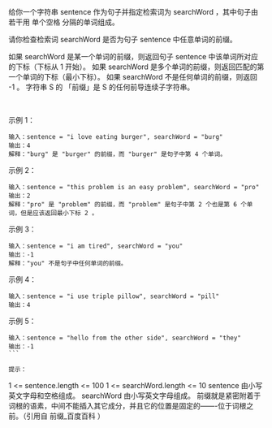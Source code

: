 给你一个字符串 sentence 作为句子并指定检索词为 searchWord ，其中句子由若干用 单个空格 分隔的单词组成。

请你检查检索词 searchWord 是否为句子 sentence 中任意单词的前缀。

如果 searchWord 是某一个单词的前缀，则返回句子 sentence 中该单词所对应的下标（下标从 1 开始）。
如果 searchWord 是多个单词的前缀，则返回匹配的第一个单词的下标（最小下标）。
如果 searchWord 不是任何单词的前缀，则返回 -1 。
字符串 S 的 「前缀」是 S 的任何前导连续子字符串。

 

示例 1：
```
输入：sentence = "i love eating burger", searchWord = "burg"
输出：4
解释："burg" 是 "burger" 的前缀，而 "burger" 是句子中第 4 个单词。
```
示例 2：
```
输入：sentence = "this problem is an easy problem", searchWord = "pro"
输出：2
解释："pro" 是 "problem" 的前缀，而 "problem" 是句子中第 2 个也是第 6 个单词，但是应该返回最小下标 2 。
```
示例 3：
```
输入：sentence = "i am tired", searchWord = "you"
输出：-1
解释："you" 不是句子中任何单词的前缀。
```
示例 4：
```
输入：sentence = "i use triple pillow", searchWord = "pill"
输出：4
```
示例 5：
```
输入：sentence = "hello from the other side", searchWord = "they"
输出：-1
``` 

提示：
```
1 <= sentence.length <= 100
1 <= searchWord.length <= 10
sentence 由小写英文字母和空格组成。
searchWord 由小写英文字母组成。
前缀就是紧密附着于词根的语素，中间不能插入其它成分，并且它的位置是固定的——-位于词根之前。（引用自 前缀_百度百科 ）
```